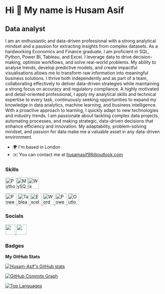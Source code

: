 Hi 👋 My name is Husam Asif
===========================

Data analyst
------------

I am an enthusiastic and data-driven professional with a strong analytical mindset and a passion for extracting insights from complex datasets. As a hardworking Economics and Finance graduate, I am proficient in SQL, Python, Power BI, Tableau, and Excel. I leverage data to drive decision-making, optimise workflows, and solve real-world problems. My ability to analyse trends, develop predictive models, and create impactful visualisations allows me to transform raw information into meaningful business solutions. I thrive both independently and as part of a team, collaborating effectively to deliver data-driven strategies while maintaining a strong focus on accuracy and regulatory compliance. A highly motivated and detail-oriented professional, I apply my analytical skills and technical expertise to every task, continuously seeking opportunities to expand my knowledge in data analytics, machine learning, and business intelligence. With a proactive approach to learning, I quickly adapt to new technologies and industry trends. I am passionate about tackling complex data projects, automating processes, and making strategic, data-driven decisions that enhance efficiency and innovation. My adaptability, problem-solving mindset, and passion for data make me a valuable asset in any data-driven environment.

* 🌍  I'm based in London
* ✉️  You can contact me at [husamasif98@outlook.com](mailto:husamasif98@outlook.com)

### Skills

<p align="left">
<a href="https://www.python.org/" target="_blank" rel="noreferrer"><img src="https://raw.githubusercontent.com/danielcranney/readme-generator/main/public/icons/skills/python-colored.svg" width="36" height="36" alt="Python" /></a><a href="https://www.mysql.com/" target="_blank" rel="noreferrer"><img src="https://raw.githubusercontent.com/danielcranney/readme-generator/main/public/icons/skills/mysql-colored.svg" width="36" height="36" alt="MySQL" /></a><a href="https://wix.com" target="_blank" rel="noreferrer"><img src="https://raw.githubusercontent.com/danielcranney/readme-generator/main/public/icons/skills/wix-colored.svg" width="36" height="36" alt="Wix" /></a>
</p>
<a href="https://powerbi.microsoft.com/" target="_blank" rel="noreferrer">
  <img src="https://cdn.worldvectorlogo.com/logos/power-bi-1.svg" width="36" height="36" alt="Power BI" />
</a>
<a href="https://www.tableau.com/" target="_blank" rel="noreferrer">
  <img src="https://cdn.worldvectorlogo.com/logos/tableau-software.svg" width="36" height="36" alt="Tableau" />
</a>
<a href="https://www.microsoft.com/en-us/microsoft-365/excel" target="_blank" rel="noreferrer">
  <img src="https://cdn.worldvectorlogo.com/logos/microsoft-excel-2013.svg" width="36" height="36" alt="Excel" />
</a>
<a href="https://www.microsoft.com/en-us/microsoft-365/word" target="_blank" rel="noreferrer">
  <img src="https://cdn.worldvectorlogo.com/logos/microsoft-word-2013.svg" width="36" height="36" alt="Word" />
</a>
<a href="https://www.microsoft.com/en-us/microsoft-365/powerpoint" target="_blank" rel="noreferrer">
  <img src="https://cdn.worldvectorlogo.com/logos/microsoft-powerpoint-2013.svg" width="36" height="36" alt="PowerPoint" />
</a>
<a href="https://www.microsoft.com/en-us/microsoft-365/outlook/email-and-calendar-software-microsoft-outlook" target="_blank" rel="noreferrer">
  <img src="https://cdn.worldvectorlogo.com/logos/microsoft-outlook-2013.svg" width="36" height="36" alt="Outlook" />
</a>

### Socials

<p align="left"> <a href="https://www.github.com/Husam-Asif" target="_blank" rel="noreferrer"> <picture> <source media="(prefers-color-scheme: dark)" srcset="https://raw.githubusercontent.com/danielcranney/readme-generator/main/public/icons/socials/github-dark.svg" /> <source media="(prefers-color-scheme: light)" srcset="https://raw.githubusercontent.com/danielcranney/readme-generator/main/public/icons/socials/github.svg" /> <img src="https://raw.githubusercontent.com/danielcranney/readme-generator/main/public/icons/socials/github.svg" width="32" height="32" /> </picture> </a> <a href="https://www.linkedin.com/in/husamasif-1998" target="_blank" rel="noreferrer"> <picture> <source media="(prefers-color-scheme: dark)" srcset="https://raw.githubusercontent.com/danielcranney/readme-generator/main/public/icons/socials/linkedin-dark.svg" /> <source media="(prefers-color-scheme: light)" srcset="https://raw.githubusercontent.com/danielcranney/readme-generator/main/public/icons/socials/linkedin.svg" /> <img src="https://raw.githubusercontent.com/danielcranney/readme-generator/main/public/icons/socials/linkedin.svg" width="32" height="32" /> </picture> </a></p>

### Badges

<b>My GitHub Stats</b>

<a href="http://www.github.com/Husam-Asif"><img src="https://github-readme-stats.vercel.app/api?username=Husam-Asif&show_icons=true&hide=&count_private=true&title_color=0891b2&text_color=ffffff&icon_color=0891b2&bg_color=14532d&hide_border=true&show_icons=true" alt="Husam-Asif's GitHub stats" /></a>

<a href="http://www.github.com/Husam-Asif"><img src="https://github-readme-activity-graph.cyclic.app/graph?username=Husam-Asif&bg_color=14532d&color=ffffff&line=0891b2&point=ffffff&area_color=14532d&area=true&hide_border=true&custom_title=GitHub%20Commits%20Graph" alt="GitHub Commits Graph" /></a>

<a href="https://github.com/Husam-Asif" align="left"><img src="https://github-readme-stats.vercel.app/api/top-langs/?username=Husam-Asif&langs_count=10&title_color=0891b2&text_color=ffffff&icon_color=0891b2&bg_color=14532d&hide_border=true&locale=en&custom_title=Top%20%Languages" alt="Top Languages" /></a>
